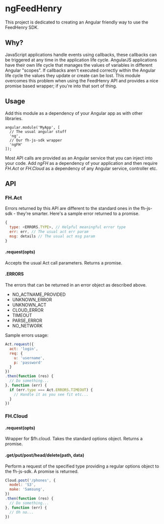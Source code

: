 ngFeedHenry
===================================

This project is dedicated to creating an Angular friendly way to use the
FeedHenry SDK.

## Why?
JavaScript applications handle events using callbacks, these callbacks can be
triggered at any time in the application life cycle. AngularJS applications
have their own life cycle that manages the values of variables in different
Angular "scopes". If callbacks aren't executed correctly within the Angular
life cycle the values they update or create can be lost. This module overcomes
this problem when using the FeedHenry API and provides a nice promise based
wrapper; if you're into that sort of thing.

## Usage
Add this module as a dependency of your Angular app as with other libraries.

```
angular.module('MyApp', [
  // The usual angular stuff
  'ng',
  // Our fh-js-sdk wrapper
  'ngFH'
]);
```
Most API calls are provided as an Angular service that you can inject into
your code. Add *ngFH* as a dependency of your application and then require
*FH.Act* or *FH.Cloud* as a dependency of any Angular service, controller etc.


## API

### FH.Act
Errors returned by this API are different to the standard ones in the
fh-js-sdk - they're smarter. Here's a sample error returned to a promise.

```javascript
{
  type: <ERRORS.TYPE>, // Helpful meaningful error type
  err: err, // The usual act err param
  msg: details // The usual act msg param
}
```

#### .request(opts)
Accepts the usual Act call parameters. Returns a promise.


#### .ERRORS
The errors that can be returned in an error object as described above.

* NO_ACTNAME_PROVIDED
* UNKNOWN_ERROR
* UNKNOWN_ACT
* CLOUD_ERROR
* TIMEOUT
* PARSE_ERROR
* NO_NETWORK

Sample errors usage:

```javascript
Act.request({
  act: 'login',
  req: {
    u: 'username',
    p: 'password'
  }
})
.then(function (res) {
  // Do something...
}, function (err) {
  if (err.type === Act.ERRORS.TIMEOUT) {
    // Handle it as you see fit etc...
  }
})

```

### FH.Cloud

#### .request(opts)
Wrapper for $fh.cloud. Takes the standard options object. Returns a promise.

#### .get/put/post/head/delete(path, data)
Perform a request of the specified type providing a regular options object to
the fh-js-sdk. A promise is returned.

```javascript
Cloud.post('/phones', {
  model: 'S3',
  make: 'Samsung',
})
.then(function (res) {
  // Do something...
}, function (err) {
  // Oh no...
})
```